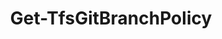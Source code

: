 ﻿---
title: Get-TfsGitBranchPolicy
breadcrumbs: [ "Git", "Policy" ]
parent: "Git.Policy"
description: "Gets the Git branch policy configuration of the given Git branches. "
remarks: 
parameterSets: 
  "_All_": [ Branch, Collection, PolicyType, Project, Repository, Server ] 
  "__AllParameterSets":  
    PolicyType: 
      type: "object"  
      position: "0"  
    Branch: 
      type: "object"  
      position: "1"  
      required: true  
    Repository: 
      type: "object"  
      position: "2"  
      required: true  
    Collection: 
      type: "object"  
    Project: 
      type: "object"  
    Server: 
      type: "object" 
parameters: 
  - name: "PolicyType" 
    description: "Specifies the policy type of the branch policy to return. Wildcards are supported. When omitted, all branch policies defined for the given branch are returned. " 
    globbing: false 
    position: 0 
    type: "object" 
    defaultValue: "*" 
  - name: "Branch" 
    description: "Specifies the name of the branch to query for branch policies. " 
    required: true 
    globbing: false 
    pipelineInput: "true (ByValue)" 
    position: 1 
    type: "object" 
    aliases: [ RefName ] 
  - name: "RefName" 
    description: "Specifies the name of the branch to query for branch policies. This is an alias of the Branch parameter." 
    required: true 
    globbing: false 
    pipelineInput: "true (ByValue)" 
    position: 1 
    type: "object" 
    aliases: [ RefName ] 
  - name: "Repository" 
    description: "Specifies the target Git repository. Valid values are the name of the repository, its ID (a GUID), or a Microsoft.TeamFoundation.SourceControl.WebApi.GitRepository object obtained by e.g. a call to Get-TfsGitRepository. When omitted, defaults to the team project name (i.e. the default repository). " 
    required: true 
    globbing: false 
    position: 2 
    type: "object" 
  - name: "Project" 
    description: "Specifies the name of the Team Project, its ID (a GUID), or a Microsoft.TeamFoundation.Core.WebApi.TeamProject object to connect to. When omitted, it defaults to the connection set by Connect-TfsTeamProject (if any). For more details, see the Get-TfsTeamProject cmdlet. " 
    globbing: false 
    type: "object" 
  - name: "Collection" 
    description: "Specifies the URL to the Team Project Collection or Azure DevOps Organization to connect to, a TfsTeamProjectCollection object (Windows PowerShell only), or a VssConnection object. You can also connect to an Azure DevOps Services organizations by simply providing its name instead of the full URL. For more details, see the Get-TfsTeamProjectCollection cmdlet. When omitted, it defaults to the connection set by Connect-TfsTeamProjectCollection (if any). " 
    globbing: false 
    type: "object" 
    aliases: [ Organization ] 
  - name: "Organization" 
    description: "Specifies the URL to the Team Project Collection or Azure DevOps Organization to connect to, a TfsTeamProjectCollection object (Windows PowerShell only), or a VssConnection object. You can also connect to an Azure DevOps Services organizations by simply providing its name instead of the full URL. For more details, see the Get-TfsTeamProjectCollection cmdlet. When omitted, it defaults to the connection set by Connect-TfsTeamProjectCollection (if any). This is an alias of the Collection parameter." 
    globbing: false 
    type: "object" 
    aliases: [ Organization ] 
  - name: "Server" 
    description: "Specifies the URL to the Team Foundation Server to connect to, a TfsConfigurationServer object (Windows PowerShell only), or a VssConnection object. When omitted, it defaults to the connection set by Connect-TfsConfiguration (if any). For more details, see the Get-TfsConfigurationServer cmdlet. " 
    globbing: false 
    type: "object"
inputs: 
  - type: "System.Object" 
    description: "Specifies the name of the branch to query for branch policies. "
outputs: 
  - type: "Microsoft.TeamFoundation.Policy.WebApi.PolicyConfiguration" 
    description: 
notes: 
relatedLinks: 
  - text: "Online Version:" 
    uri: "https://tfscmdlets.dev/docs/cmdlets/Git/Policy/Get-TfsGitBranchPolicy"
aliases: 
examples: 
---
